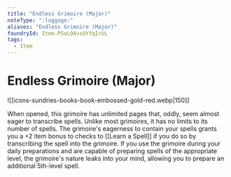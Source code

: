 ```yaml
---
title: "Endless Grimoire (Major)"
noteType: ":luggage:"
aliases: "Endless Grimoire (Major)"
foundryId: Item.PSoLO4vsUYfqIrUL
tags:
  - Item
---
```


# Endless Grimoire (Major)
![[icons-sundries-books-book-embossed-gold-red.webp|150]]

When opened, this grimoire has unlimited pages that, oddly, seem almost eager to transcribe spells. Unlike most grimoires, it has no limits to its number of spells. The grimoire's eagerness to contain your spells grants you a +2 item bonus to checks to [[Learn a Spell]] if you do so by transcribing the spell into the grimoire. If you use the grimoire during your daily preparations and are capable of preparing spells of the appropriate level, the grimoire's nature leaks into your mind, allowing you to prepare an additional 5th-level spell.
